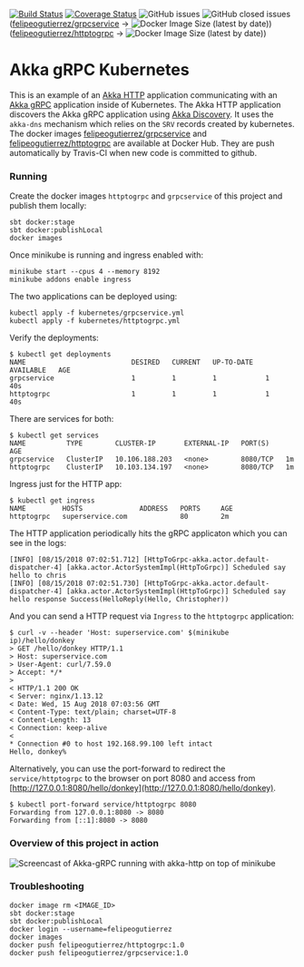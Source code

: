
[![Build Status](https://travis-ci.com/felipegutierrez/explore-akka-grpc-kubernetes.svg?branch=master)](https://travis-ci.com/felipegutierrez/explore-akka-grpc-kubernetes)
[![Coverage Status](https://coveralls.io/repos/github/felipegutierrez/explore-akka-grpc-kubernetes/badge.svg)](https://coveralls.io/github/felipegutierrez/explore-akka-grpc-kubernetes)
![GitHub issues](https://img.shields.io/github/issues-raw/felipegutierrez/explore-akka-grpc-kubernetes)
![GitHub closed issues](https://img.shields.io/github/issues-closed-raw/felipegutierrez/explore-akka-grpc-kubernetes)
([felipeogutierrez/grpcservice](https://hub.docker.com/repository/docker/felipeogutierrez/grpcservice) -> ![Docker Image Size (latest by date)](https://img.shields.io/docker/image-size/felipeogutierrez/grpcservice))
([felipeogutierrez/httptogrpc](https://hub.docker.com/repository/docker/felipeogutierrez/httptogrpc) -> ![Docker Image Size (latest by date)](https://img.shields.io/docker/image-size/felipeogutierrez/httptogrpc))

# Akka gRPC Kubernetes

This is an example of an [Akka HTTP](https://doc.akka.io/docs/akka-http/current) application communicating with an [Akka gRPC](https://developer.lightbend.com/docs/akka-grpc/current/) application inside of Kubernetes. The Akka HTTP application discovers the Akka gRPC application using [Akka Discovery](https://developer.lightbend.com/docs/akka-management/current/discovery.html). It uses the `akka-dns` mechanism which relies on the `SRV` records created by kubernetes. The docker images [felipeogutierrez/grpcservice](https://hub.docker.com/repository/docker/felipeogutierrez/grpcservice) and [felipeogutierrez/httptogrpc](https://hub.docker.com/repository/docker/felipeogutierrez/httptogrpc) are available at Docker Hub. They are push automatically by Travis-CI when new code is committed to github.

### Running

Create the docker images `httptogrpc` and `grpcservice` of this project and publish them locally:
```
sbt docker:stage
sbt docker:publishLocal
docker images
```
Once minikube is running and ingress enabled with:
```
minikube start --cpus 4 --memory 8192
minikube addons enable ingress
```
The two applications can be deployed using:
```
kubectl apply -f kubernetes/grpcservice.yml
kubectl apply -f kubernetes/httptogrpc.yml
```

Verify the deployments:
```
$ kubectl get deployments
NAME                          DESIRED   CURRENT   UP-TO-DATE   AVAILABLE   AGE
grpcservice                   1         1         1            1           40s
httptogrpc                    1         1         1            1           40s

```

There are services for both:
```
$ kubectl get services
NAME          TYPE        CLUSTER-IP       EXTERNAL-IP   PORT(S)    AGE
grpcservice   ClusterIP   10.106.188.203   <none>        8080/TCP   1m
httptogrpc    ClusterIP   10.103.134.197   <none>        8080/TCP   1m
```

Ingress just for the HTTP app:

```
$ kubectl get ingress
NAME         HOSTS              ADDRESS   PORTS     AGE
httptogrpc   superservice.com             80        2m
```

The HTTP application periodically hits the gRPC applicaton which you can see in the logs:

```
[INFO] [08/15/2018 07:02:51.712] [HttpToGrpc-akka.actor.default-dispatcher-4] [akka.actor.ActorSystemImpl(HttpToGrpc)] Scheduled say hello to chris
[INFO] [08/15/2018 07:02:51.730] [HttpToGrpc-akka.actor.default-dispatcher-4] [akka.actor.ActorSystemImpl(HttpToGrpc)] Scheduled say hello response Success(HelloReply(Hello, Christopher))
```

And you can send a HTTP request via `Ingress` to the `httptogrpc` application:

```
$ curl -v --header 'Host: superservice.com' $(minikube ip)/hello/donkey
> GET /hello/donkey HTTP/1.1
> Host: superservice.com
> User-Agent: curl/7.59.0
> Accept: */*
> 
< HTTP/1.1 200 OK
< Server: nginx/1.13.12
< Date: Wed, 15 Aug 2018 07:03:56 GMT
< Content-Type: text/plain; charset=UTF-8
< Content-Length: 13
< Connection: keep-alive
< 
* Connection #0 to host 192.168.99.100 left intact
Hello, donkey%
```
Alternatively, you can use the port-forward to redirect the `service/httptogrpc` to the browser on port 8080 and access from [http://127.0.0.1:8080/hello/donkey](http://127.0.0.1:8080/hello/donkey).
```
$ kubectl port-forward service/httptogrpc 8080
Forwarding from 127.0.0.1:8080 -> 8080
Forwarding from [::1]:8080 -> 8080
```

### Overview of this project in action

![Screencast of Akka-gRPC running with akka-http on top of minikube](images/akka-grpc-http-k8s.gif)

### Troubleshooting

```
docker image rm <IMAGE_ID>
sbt docker:stage
sbt docker:publishLocal
docker login --username=felipeogutierrez
docker images
docker push felipeogutierrez/httptogrpc:1.0
docker push felipeogutierrez/grpcservice:1.0
```

